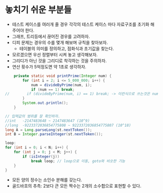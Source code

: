 # 놓치기 쉬운 부분들

- 테스트 케이스를 여러개 줄 경우 각각의 테스트 케이스 마다 자료구조를 초기화 해주어야 한다.
- 그래프, 트리등에서 끊어진 경우를 고려하자.
- 디피 문제는 경우의 수를 몇개 해보며 규칙을 찾아보자.
  - 테이블의 의미를 정의하고, 점화식과 초기값을 찾는다.
- 모르겠으면 우선 정렬부터 시켜 놓고 생각해보자.
- 그리디가 아닌 것을 그리디로 착각하는 것을 주의하자.
- 연산 횟수가 5억정도면 약 1초로 생각하자.


```java
    private static void printPrime(Integer num) {
        for (int i = 2; i <= 5_000_000; i++) {
            num = divideByPrime(num, i);
            if (num == 1) break;
//        if (divideByPrime(num, i) == 1) break; -> 이런식으로 쓰는것은 num값의 갱신을 막는다.
        }
        System.out.println();
    }
```

```java
// 입력값의 범위를 잘 확인하자.
//int	-2147483648 ~ 2147483647 (10^9)
//long	-9223372036854775808 ~ 9223372036854775807 (10^18)
long A = Long.parseLong(st.nextToken());
int B = Integer.parseInteger(st.nextToken());
```

```java
loop:
for (int i = 0; i < N; i++) {
    for (int j = 0; j < M; j++) {
        if (isInteger(j))
            break loop; // loop으로 이동, goto와 비슷한 기능
    }
}
```

- 모든 양의 정수는 소인수 분해를 갖는다.
- 골드바흐의 추측: 2보다 큰 모든 짝수는 2개의 소수합으로 표현할 수 있다.